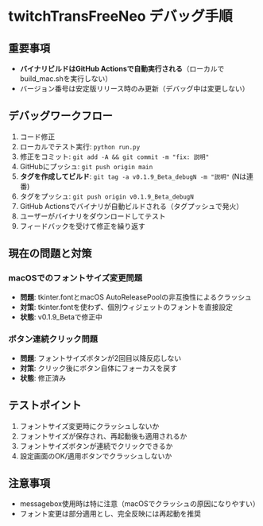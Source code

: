 # twitchTransFreeNeo デバッグ手順

## 重要事項
- **バイナリビルドはGitHub Actionsで自動実行される**（ローカルでbuild_mac.shを実行しない）
- バージョン番号は安定版リリース時のみ更新（デバッグ中は変更しない）

## デバッグワークフロー
1. コード修正
2. ローカルでテスト実行: `python run.py`
3. 修正をコミット: `git add -A && git commit -m "fix: 説明"`
4. GitHubにプッシュ: `git push origin main`
5. **タグを作成してビルド**: `git tag -a v0.1.9_Beta_debugN -m "説明"` (Nは連番)
6. タグをプッシュ: `git push origin v0.1.9_Beta_debugN`
7. GitHub Actionsでバイナリが自動ビルドされる（タグプッシュで発火）
8. ユーザーがバイナリをダウンロードしてテスト
9. フィードバックを受けて修正を繰り返す

## 現在の問題と対策
### macOSでのフォントサイズ変更問題
- **問題**: tkinter.fontとmacOS AutoReleasePoolの非互換性によるクラッシュ
- **対策**: tkinter.fontを使わず、個別ウィジェットのフォントを直接設定
- **状態**: v0.1.9_Betaで修正中

### ボタン連続クリック問題
- **問題**: フォントサイズボタンが2回目以降反応しない
- **対策**: クリック後にボタン自体にフォーカスを戻す
- **状態**: 修正済み

## テストポイント
1. フォントサイズ変更時にクラッシュしないか
2. フォントサイズが保存され、再起動後も適用されるか
3. フォントサイズボタンが連続でクリックできるか
4. 設定画面のOK/適用ボタンでクラッシュしないか

## 注意事項
- messagebox使用時は特に注意（macOSでクラッシュの原因になりやすい）
- フォント変更は部分適用とし、完全反映には再起動を推奨